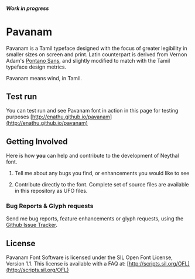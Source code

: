 #### *Work in progress*

# Pavanam

Pavanam is a Tamil typeface designed with the focus of greater legibility in smaller sizes on screen and print. Latin counterpart is derived from Vernon Adam's [Pontano Sans](https://www.google.com/fonts/specimen/Pontano+Sans), and slightly modified to match with the Tamil typeface design metrics.

Pavanam means wind, in Tamil.

## Test run

You can test run and see Pavanam font in action in this page for testing purposes [http://enathu.github.io/pavanam](http://enathu.github.io/pavanam) 


## Getting Involved

Here is how **you** can help and contribute to the development of Neythal font.

1. Tell me about any bugs you find, or enhancements you would like to see

2. Contribute directly to the font. Complete set of source files are available in this repository as UFO files.

### Bug Reports & Glyph requests

Send me bug reports, feature enhancements or glyph requests, using the [Github Issue Tracker](https://github.com/enathu/pavanam/issues/).

## License

Pavanam Font Software is licensed under the SIL Open Font License, Version 1.1. This license is available with a FAQ at: [http://scripts.sil.org/OFL](http://scripts.sil.org/OFL)